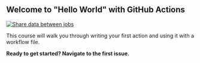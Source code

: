 ## Welcome to "Hello World" with GitHub Actions

[![Share data between jobs](https://github.com/akshay-online/hello-github-actions/actions/workflows/share.yml/badge.svg)](https://github.com/akshay-online/hello-github-actions/actions/workflows/share.yml)

This course will walk you through writing your first action and using it with a workflow file. 

**Ready to get started? Navigate to the first issue.**


